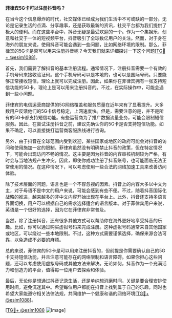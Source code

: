 **菲律宾5G卡可以注册抖音吗？**

在当今这个信息爆炸的时代，社交媒体已经成为我们生活中不可或缺的一部分。无论是记录生活的点滴、分享趣事，还是获取最新的资讯，社交平台都为我们提供了极大的便利。而在这些平台中，抖音无疑是最受欢迎的一个。作为一个集娱乐、创意和社交于一体的短视频平台，抖音吸引了全球数亿用户的关注。然而，对于身在海外的朋友来说，使用抖音可能会遇到一些问题，比如网络环境的限制。那么，菲律宾的5G卡是否可以用来注册抖音呢？今天我们就来详细探讨一下这个问题[[TG💪+ @esim1088](https://t.me/s/esim1088)]。

首先，我们需要了解抖音的基本注册流程。通常情况下，注册抖音需要一个有效的手机号码来接收验证码。这个手机号码可以是本地的，也可以是国际号码。只要能够正常接收短信，理论上就可以完成注册。因此，如果你在菲律宾拥有一张支持短信功能的5G卡，理论上是可以用来注册抖音的。不过，在实际操作中，可能会遇到一些小问题。

菲律宾的电信运营商提供的5G网络覆盖和服务质量在近年来有了显著提升。大多数用户反馈他们的5G卡信号稳定，上网速度快。但是，需要注意的是，并不是所有的5G卡都支持短信功能。有些运营商为了推广数据流量业务，可能会限制短信服务。因此，在尝试注册抖音之前，建议先确认你的5G卡是否支持短信功能。如果不确定，可以直接拨打运营商客服热线进行咨询。

另外，由于抖音在全球范围内受到欢迎，某些国家或地区的政府可能会对抖音的访问和使用施加一定的限制。菲律宾虽然没有明确禁止抖音的政策，但在特定情况下，可能会出现访问不畅的情况。这主要是因为抖音的内容审核机制较为严格，有时会与当地法规产生冲突。因此，即使你成功注册了抖音账号，也可能面临无法正常使用的情况。在这种情况下，可以考虑使用一些合法的网络加速工具来改善访问体验。

除了技术层面的问题，语言也是一个不容忽视的因素。抖音上的内容大多以中文为主，对于母语不是中文的用户来说，可能会感到有些不便。不过，随着抖音国际化战略的推进，越来越多的非中文内容开始出现在平台上。此外，抖音还支持多语言界面切换，用户可以根据自己的需求选择适合的语言版本。对于菲律宾用户来说，英语是一个很好的选择，因为它在菲律宾非常普及。

当然，除了注册抖音，还有很多其他方式可以帮助你在海外更好地享受抖音的乐趣。比如，你可以通过购买虚拟号码来完成注册。这种虚拟号码通常来自其他国家或地区，可以绕过一些本地限制。不过，这种方式需要谨慎选择，确保来源合法可靠，以免造成不必要的麻烦。

总的来说，菲律宾的5G卡是可以用来注册抖音的，但前提是你需要确认自己的5G卡支持短信功能，并且注意可能存在的网络限制和语言障碍。如果你担心这些问题，还可以考虑使用虚拟号码或其他方法来解决。无论如何，抖音作为一个充满活力和创造力的平台，值得每一位用户去探索和体验。

最后，无论你是想通过抖音记录生活，还是单纯想消磨时间，关键是要合理安排使用时间，避免沉迷其中。希望每位用户都能在抖音上找到属于自己的乐趣，同时也希望大家能遵守相关法律法规，共同维护一个健康和谐的网络环境[[TG💪+ @esim1088](https://t.me/s/esim1088)]。

[[TG💪+ @esim1088](https://t.me/s/esim1088) ![Image](https://i.postimg.cc/4NQfJmqS/Snipaste-2025-05-13-00-14-12.png)]